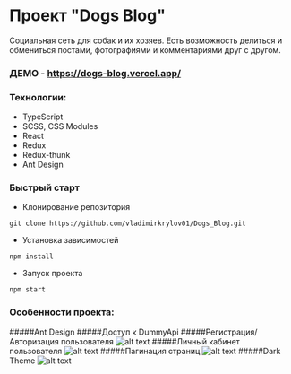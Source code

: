 # Проект "Dogs Blog"
Социальная сеть для собак и их хозяев. Есть возможность делиться и обмениться постами, фотографиями и комментариями друг с другом.
### ДЕМО - https://dogs-blog.vercel.app/
### Технологии:
- TypeScript
- SCSS, CSS Modules
- React
- Redux
- Redux-thunk
- Ant Design
### Быстрый старт
- Клонирование репозитория
```
git clone https://github.com/vladimirkrylov01/Dogs_Blog.git
```
- Установка зависимостей
```
npm install
```
- Запуск проекта
```
npm start
```
### Особенности проекта:
#####Ant Design
#####Доступ к DummyApi
#####Регистрация/Авторизация пользователя
![alt text](https://i.ibb.co/Dp7DyH6/21-02-2022-14-35-17.png "Song")
#####Личный кабинет пользователя
![alt text](https://i.ibb.co/WG7YnTC/image.png "Song")
#####Пагинация страниц
![alt text](https://media4.giphy.com/media/XfpXyNSvcPE7o92Jd5/giphy.gif?cid=790b7611bfce513b14aeeaca71a6bdae63978be78225a4a8&rid=giphy.gif&ct=g "Song")
#####Dark Theme
![alt text](https://media1.giphy.com/media/ef0prHShi1O74JUJ4V/giphy.gif?cid=790b76117a6df419d62a443a15e28f990f9a5a34185d68b4&rid=giphy.gif&ct=g "Song")





